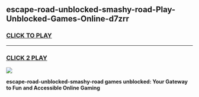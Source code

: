 
## escape-road-unblocked-smashy-road-Play-Unblocked-Games-Online-d7zrr
<h3>
<a href="https://premium76.site?title=escape-road-unblocked-smashy-road&ref=25A">CLICK TO PLAY</a></h3>
<hr>

<h3>
<a href="https://premium76.site?title=escape-road-unblocked-smashy-road&ref=25A">CLICK 2 PLAY</a>
  
</h3>

<a href="https://premium76.site?title=escape-road-unblocked-smashy-road&ref=25A"><img src="https://clearcache.store/games.png"></a>


**escape-road-unblocked-smashy-road games unblocked: Your Gateway to Fun and Accessible Online Gaming**
